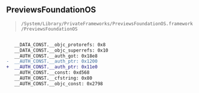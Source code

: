 ## PreviewsFoundationOS

> `/System/Library/PrivateFrameworks/PreviewsFoundationOS.framework/PreviewsFoundationOS`

```diff

   __DATA_CONST.__objc_protorefs: 0x8
   __DATA_CONST.__objc_superrefs: 0x10
   __AUTH_CONST.__auth_got: 0x18e8
-  __AUTH_CONST.__auth_ptr: 0x1200
+  __AUTH_CONST.__auth_ptr: 0x11e0
   __AUTH_CONST.__const: 0xd568
   __AUTH_CONST.__cfstring: 0x80
   __AUTH_CONST.__objc_const: 0x2798

```

